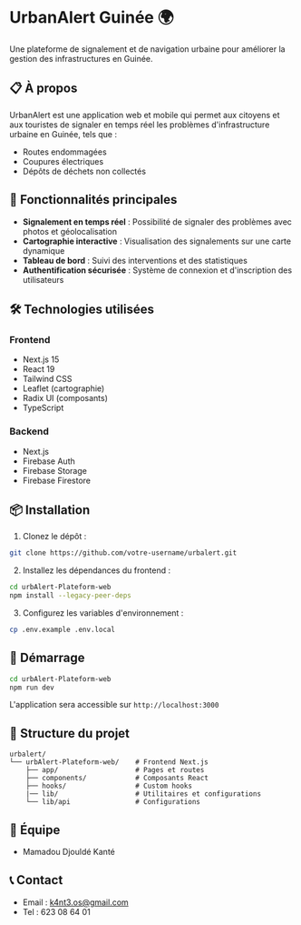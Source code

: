 # UrbanAlert Guinée 🌍

Une plateforme de signalement et de navigation urbaine pour améliorer la gestion des infrastructures en Guinée.

## 📋 À propos

UrbanAlert est une application web et mobile qui permet aux citoyens et aux touristes de signaler en temps réel les problèmes d'infrastructure urbaine en Guinée, tels que :
- Routes endommagées
- Coupures électriques
- Dépôts de déchets non collectés

## 🚀 Fonctionnalités principales

- **Signalement en temps réel** : Possibilité de signaler des problèmes avec photos et géolocalisation
- **Cartographie interactive** : Visualisation des signalements sur une carte dynamique
- **Tableau de bord** : Suivi des interventions et des statistiques
- **Authentification sécurisée** : Système de connexion et d'inscription des utilisateurs

## 🛠 Technologies utilisées

### Frontend
- Next.js 15
- React 19
- Tailwind CSS
- Leaflet (cartographie)
- Radix UI (composants)
- TypeScript

### Backend
- Next.js
- Firebase Auth
- Firebase Storage
- Firebase Firestore

## 📦 Installation

1. Clonez le dépôt :
```bash
git clone https://github.com/votre-username/urbalert.git
```

2. Installez les dépendances du frontend :
```bash
cd urbAlert-Plateform-web
npm install --legacy-peer-deps
```

3. Configurez les variables d'environnement :
```bash
cp .env.example .env.local
```

## 🚀 Démarrage

```bash
cd urbAlert-Plateform-web
npm run dev
```
L'application sera accessible sur `http://localhost:3000`

## 📱 Structure du projet

```
urbalert/
└── urbAlert-Plateform-web/    # Frontend Next.js
    ├── app/                   # Pages et routes
    ├── components/            # Composants React
    ├── hooks/                 # Custom hooks
    |── lib/                   # Utilitaires et configurations
    └── lib/api                # Configurations
```

## 👥 Équipe

- Mamadou Djouldé Kanté

## 📞 Contact

- Email : k4nt3.os@gmail.com
- Tel : 623 08 64 01
